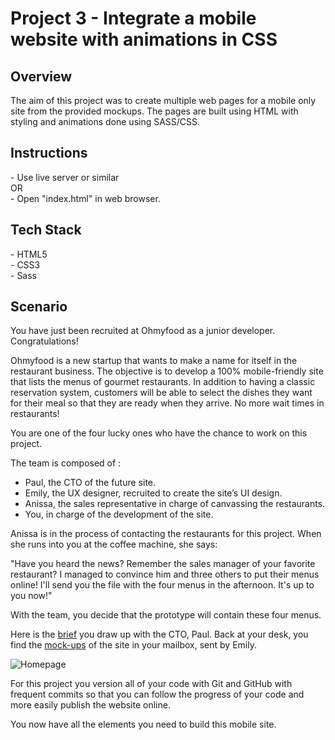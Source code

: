 # Project 3 - Integrate a mobile website with animations in CSS

<h2>Overview</h2>
The aim of this project was to create multiple web pages for a mobile only site from the provided mockups. The pages are built using HTML with styling and animations done using SASS/CSS. 
<h2>Instructions</h2>
- Use live server or similar</br>
OR</br>
- Open "index.html" in web browser.
<h2>Tech Stack</h2>
- HTML5 <br/>
- CSS3 <br/>
- Sass
<h2>Scenario</h2>

You have just been recruited at Ohmyfood as a junior developer. Congratulations!

Ohmyfood is a new startup that wants to make a name for itself in the restaurant business. The objective is to develop a 100% mobile-friendly site that lists the menus of gourmet restaurants. In addition to having a classic reservation system, customers will be able to select the dishes they want for their meal so that they are ready when they arrive. No more wait times in restaurants!

You are one of the four lucky ones who have the chance to work on this project.

The team is composed of :

- Paul, the CTO of the future site.
- Emily, the UX designer, recruited to create the site’s UI design.
- Anissa, the sales representative in charge of canvassing the restaurants.
- You, in charge of the development of the site.

Anissa is in the process of contacting the restaurants for this project. When she runs into you at the coffee machine, she says: 

"Have you heard the news? Remember the sales manager of your favorite restaurant? I managed to convince him and three others to put their menus online! I'll send you the file with the four menus in the afternoon. It's up to you now!"

With the team, you decide that the prototype will contain these four menus.  

Here is the [brief](https://github.com/ConnorTurnbull/Project-3-Integrate-a-Mobile-Website-with-Animations-in-CSS/blob/main/Resources/Creative%20Brief%20-%20Ohmyfood!.pdf) you draw up with the CTO, Paul.
Back at your desk, you find the [mock-ups](https://github.com/ConnorTurnbull/Project-3-Integrate-a-Mobile-Website-with-Animations-in-CSS/tree/main/Resources/Projet%203%20-%20ohmyfood%20EN/mockups) of the site in your mailbox, sent by Emily.

![Homepage](https://github.com/ConnorTurnbull/Project-3-Integrate-a-Mobile-Website-with-Animations-in-CSS/assets/110614970/f83f9ecd-27e1-42c2-9953-d69145ecf96e)


For this project you version all of your code with Git and GitHub with frequent commits so that you can follow the progress of your code and more easily publish the website online.

You now have all the elements you need to build this mobile site. 
